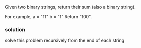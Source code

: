 Given two binary strings, return their sum (also a binary string).

For example,
a = "11"
b = "1"
Return "100".

### solution
solve this problem recursively from the end of each string
